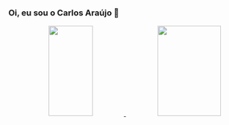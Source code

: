 ### Oi, eu sou o Carlos Araújo 👋
<div align="center">
  <a href="https://github.com/stonefullstm">
  <img width="42%" height="180em" src="https://github-readme-stats.vercel.app/api?username=stonefullstm&show_icons=true&theme=dracula&include_all_commits=true&count_private=true"/>
  <img width="50%" height="180em" src="https://github-readme-stats.vercel.app/api/top-langs/?username=stonefullstm&layout=compact&langs_count=7&theme=dracula"/>
</div>
<!--
**stonefullstm/stonefullstm** is a ✨ _special_ ✨ repository because its `README.md` (this file) appears on your GitHub profile.

Here are some ideas to get you started:

- 🔭 I’m currently working on ...
- 🌱 I’m currently learning ...
- 👯 I’m looking to collaborate on ...
- 🤔 I’m looking for help with ...
- 💬 Ask me about ...
- 📫 How to reach me: ...
- 😄 Pronouns: ...
- ⚡ Fun fact: ...
-->
